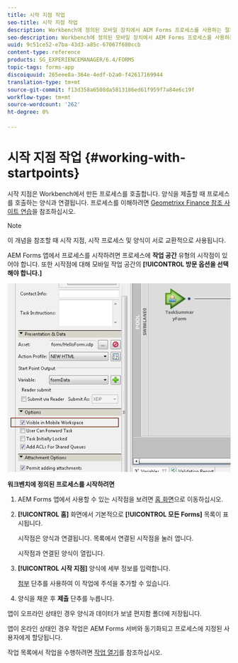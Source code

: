 ```yaml
---
title: 시작 지점 작업
seo-title: 시작 지점 작업
description: Workbench에 정의된 모바일 장치에서 AEM Forms 프로세스를 사용하는 절차.
seo-description: Workbench에 정의된 모바일 장치에서 AEM Forms 프로세스를 사용하는 절차.
uuid: 9c51ce52-e7ba-43d3-a85c-67067f680ccb
content-type: reference
products: SG_EXPERIENCEMANAGER/6.4/FORMS
topic-tags: forms-app
discoiquuid: 265eee8a-364e-4edf-b2a0-f42617169944
translation-type: tm+mt
source-git-commit: f13d358a6508da5813186ed61f959f7a84e6c19f
workflow-type: tm+mt
source-wordcount: '262'
ht-degree: 0%

---
```



# 시작 지점 작업 {#working-with-startpoints}

시작 지점은 Workbench에서 만든 프로세스를 호출합니다. 양식을 제출할 때 프로세스를 호출하는 양식과 연결됩니다. 프로세스를 이해하려면 [Geometrixx Finance 참조 사이트 연습](/help/forms/using/finance-reference-site-walkthrough.md)을 참조하십시오.

>[!NOTE]
>
>이 개념을 참조할 때 시작 지점, 시작 프로세스 및 양식이 서로 교환적으로 사용됩니다.

AEM Forms 앱에서 프로세스를 시작하려면 프로세스에 **작업 공간** 유형의 시작점이 있어야 합니다. 또한 시작점에 대해 모바일 작업 공간의 **[!UICONTROL 방문 옵션을 선택해야 합니다.]**

![mws_startpoint_select_option](assets/mws_startpoint_select_option.png)

**워크벤치에 정의된 프로세스를 시작하려면**

1. AEM Forms 앱에서 사용할 수 있는 시작점을 보려면 [홈 화면](/help/forms/using/home-screen.md)으로 이동하십시오.
1. **[!UICONTROL 홈]** 화면에서 기본적으로 **[!UICONTROL 모든 Forms]** 목록이 표시됩니다.

   시작점은 양식과 연결됩니다. 목록에서 연결된 시작점을 눌러 엽니다.

   시작점과 연결된 양식이 열립니다.

1. **[!UICONTROL 시작 지점]** 양식에 세부 정보를 입력합니다.

   [첨부](/help/forms/using/add-attachments.md) 단추를 사용하여 이 작업에 주석을 추가할 수 있습니다.

1. 양식을 채운 후 **제출** 단추를 누릅니다.

앱이 오프라인 상태인 경우 양식과 데이터가 보낼 편지함 폴더에 저장됩니다.

앱이 온라인 상태인 경우 작업은 AEM Forms 서버와 동기화되고 프로세스에 지정된 사용자에게 할당됩니다.

작업 목록에서 작업을 수행하려면 [작업 열기](/help/forms/using/open-task.md)를 참조하십시오.
